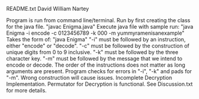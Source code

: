 README.txt
David William Nartey

Program is run from command line/terminal.
Run by first creating the class for the java file.
"javac Enigma.java"
Execute java file with sample run: "java Enigma -i encode -c 0123456789 -k 000 -m yummyramenisanexample"
Takes the form of: "java Enigma" "-i" must be followed by an instruction, either "encode" or "decode". "-c" must be followed by the construction of unique digits from 0 to 9 inclusive. "-k" must be followed by the three character key. "-m" must be followed by the message that we intend to encode or decode. 
The order of the instructions does not matter as long arguments are present.
Program checks for errors in "-i", "-k" and pads for "-m". 
Wrong construction will cause issues. 
Incomplete Decryption Implementation. Permutator for Decryption is functional. See Discussion.txt for more details.